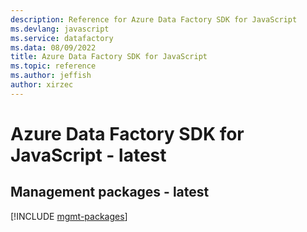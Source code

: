 ```yaml
---
description: Reference for Azure Data Factory SDK for JavaScript
ms.devlang: javascript
ms.service: datafactory
ms.data: 08/09/2022
title: Azure Data Factory SDK for JavaScript
ms.topic: reference
ms.author: jeffish
author: xirzec
---
```

# Azure Data Factory SDK for JavaScript - latest

## Management packages - latest
[!INCLUDE [mgmt-packages](data-factory-mgmt-index.md)]